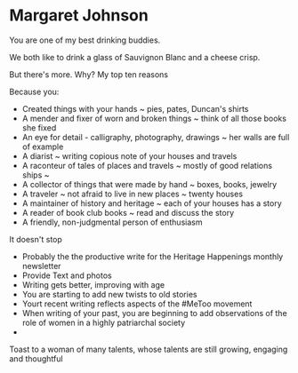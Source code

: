 # Margaret Johnson

You are one of my best drinking buddies.

We both like to drink a glass of Sauvignon Blanc and a cheese crisp.

But there's more. Why? My top ten reasons

Because you:

* Created things with your hands ~ pies, pates, Duncan's shirts
* A mender and fixer of worn and broken things ~ think of all those books she fixed
* An eye for detail - calligraphy, photography, drawings ~ her walls are full of example
* A diarist ~ writing copious note of your houses and travels
* A raconteur of tales of places and travels ~ mostly of good relations ships ~
* A collector of things that were made by hand ~ boxes, books, jewelry
* A traveler ~ not afraid to live in new places ~ twenty houses
* A maintainer of history and heritage ~ each of your houses has a story
* A reader of book club books ~ read and discuss the story
* A friendly, non-judgmental person of enthusiasm

It doesn't stop

* Probably the the productive write for the Heritage Happenings monthly newsletter
* Provide Text and photos
* Writing gets better, improving with age
* You are starting to add new twists to old stories
* Yourt recent writing reflects aspects of the #MeToo movement
* When writing of your past, you are beginning to add observations of the role of women in a highly patriarchal society
*

Toast to a woman of many talents, whose talents are still growing, engaging and thoughtful



